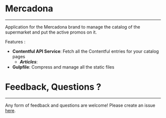 # Mercadona #
***

Application for the Mercadona brand to manage the catalog of the supermarket
and put the active promos on it.

Features :
* **Contentful API Service**: Fetch all the Contentful entries for your catalog pages
    * ***Articles***:  
* **Gulpfile**: Compress and manage all the static files

# Feedback, Questions ? #
***

Any form of feedback and questions are welcome! Please create an issue [here](https://github.com/ClementRoc/Mercadona/issues).